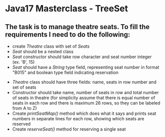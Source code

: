 # Java17 Masterclass - TreeSet
## The task is to manage theatre seats. To fill the requirements I need to do the following:
- create *Theatre* class with set of *Seats*
- *Seat* should be a nested class
- *Seat* constructor should take row character and seat number integer (ex. 'B', 15)
- *Seat* should have a *String* type field, representing seat number in format "B015"
    and boolean type field indicating reservation
>
- *Theatre* class should have three fields: name, seats in row number and set of seats
- Constructor should take name, number of seats in row and total number of seats in theatre
  (for simplicity assume that there is equal number of seats in each row 
  and there is maximum 26 rows, so they can be labeled from A to Z)
- Create *printSeatMap()* method which does what it says and prints seat numbers 
    in separate lines for each row, showing which seats are reserved
- Create *reserveSeat()* method for reserving a single seat
